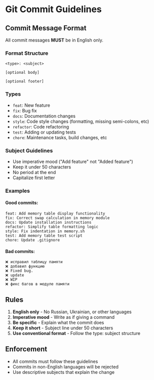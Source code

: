 # Git Commit Guidelines

## Commit Message Format

All commit messages **MUST** be in English only.

### Format Structure
```
<type>: <subject>

[optional body]

[optional footer]
```

### Types
- `feat`: New feature
- `fix`: Bug fix
- `docs`: Documentation changes
- `style`: Code style changes (formatting, missing semi-colons, etc)
- `refactor`: Code refactoring
- `test`: Adding or updating tests
- `chore`: Maintenance tasks, build changes, etc

### Subject Guidelines
- Use imperative mood ("Add feature" not "Added feature")
- Keep it under 50 characters
- No period at the end
- Capitalize first letter

### Examples

#### Good commits:
```
feat: Add memory table display functionality
fix: Correct swap calculation in memory module
docs: Update installation instructions
refactor: Simplify table formatting logic
style: Fix indentation in memory.sh
test: Add memory table test script
chore: Update .gitignore
```

#### Bad commits:
```
❌ исправил таблицу памяти
❌ добавил функцию
❌ Fixed bug.
❌ update
❌ WIP
❌ фикс багов в модуле памяти
```

## Rules
1. **English only** - No Russian, Ukrainian, or other languages
2. **Imperative mood** - Write as if giving a command
3. **Be specific** - Explain what the commit does
4. **Keep it short** - Subject line under 50 characters
5. **Use conventional format** - Follow the type: subject structure

## Enforcement
- All commits must follow these guidelines
- Commits in non-English languages will be rejected
- Use descriptive subjects that explain the change
